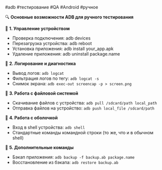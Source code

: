 #adb #тестирование #QA #Android #ручное

🔍 **Основные возможности ADB для ручного тестирования**

📌 **1. Управление устройством**

- Проверка подключения: adb devices
- Перезагрузка устройства: adb reboot
- Установка приложения: adb install your_app.apk
- Удаление приложения: adb uninstall package.name

📌 **2. Логирование и диагностика**

- Вывод логов: `adb logcat`
- Фильтрация логов по тегу: `adb logcat -s`
- Снимок экрана: `adb exec-out screencap -p > screen.png`

📌 **3. Работа с файловой системой**

- Скачивание файлов с устройства: `adb pull /sdcard/path local_path`
- Отправка файлов на устройство: `adb push local_file /sdcard/path`

📌 **4. Работа с оболочкой**

- Вход в shell устройства: `adb shell`
- Стандартные команды командной строки (то же, что и в обычном shell)

📌 **5. Дополнительные команды**

- Бэкап приложения: `adb backup -f backup.ab package.name`
- Восстановление из бэкапа: `adb restore backup.ab`